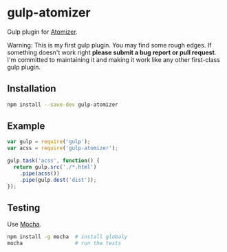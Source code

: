 # gulp-atomizer

Gulp plugin for [Atomizer](https://github.com/yahoo/atomizer).

Warning: This is my first gulp plugin.  You may find some rough edges.  If something doesn't work right **please submit a bug report or pull request**.  I'm committed to maintaining it and making it work like any other first-class gulp plugin.

## Installation
```bash
npm install --save-dev gulp-atomizer
```

## Example
```js
var gulp = require('gulp');
var acss = require('gulp-atomizer');

gulp.task('acss', function() {
  return gulp.src('./*.html')
    .pipe(acss())
    .pipe(gulp.dest('dist'));
});
```

## Testing
Use [Mocha](http://mochajs.org/).
```bash
npm install -g mocha  # install globaly
mocha                 # run the tests
```
